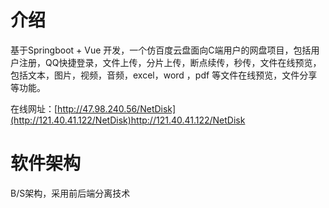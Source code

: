 # 介绍
基于Springboot + Vue 开发，一个仿百度云盘面向C端用户的网盘项目，包括用户注册，QQ快捷登录，文件上传，分片上传，断点续传，秒传，文件在线预览，包括文本，图片，视频，音频，excel，word ，pdf 等文件在线预览，文件分享等功能。

在线网址：[http://47.98.240.56/NetDisk](http://121.40.41.122/NetDisk)http://121.40.41.122/NetDisk

# 软件架构
B/S架构，采用前后端分离技术
